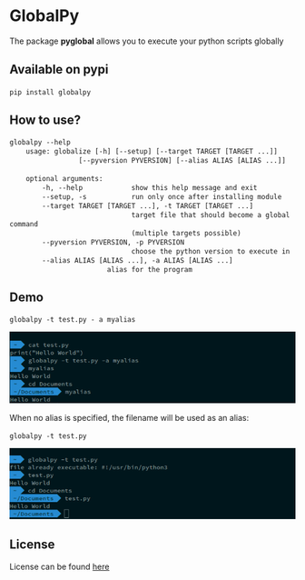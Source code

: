 # GlobalPy
The package **pyglobal** allows you to execute your python scripts globally

## Available on pypi
`pip install globalpy`

## How to use?

```
globalpy --help
    usage: globalize [-h] [--setup] [--target TARGET [TARGET ...]]
                 [--pyversion PYVERSION] [--alias ALIAS [ALIAS ...]]

    optional arguments:
        -h, --help            show this help message and exit
        --setup, -s           run only once after installing module
        --target TARGET [TARGET ...], -t TARGET [TARGET ...]
                              target file that should become a global command
                              (multiple targets possible)
        --pyversion PYVERSION, -p PYVERSION
                              choose the python version to execute in
        --alias ALIAS [ALIAS ...], -a ALIAS [ALIAS ...]
                        alias for the program
```

## Demo

`globalpy -t test.py - a myalias`


![alt img <>](demo/alias.png)

When no alias is specified, the filename will be used as an alias:  

`globalpy -t test.py`


![alt img <>](demo/default.png)

## License

License can be found [here](https://github.com/frankzl/globalpy/blob/master/LICENSE)
